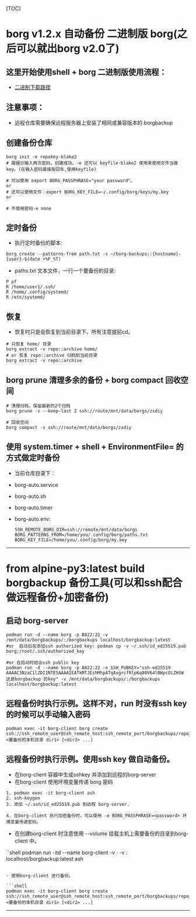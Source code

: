 
[TOC]

# borg v1.2.x 自动备份 二进制版 borg(之后可以就出borg v2.0了)

## 这里开始使用shell + borg 二进制版使用流程：

- [二进制下载路径](https://github.com/borgbackup/borg/releases)

## 注意事项：

- 远程仓库需要确保远程服务器上安装了相同或兼容版本的 borgbackup


## 创建备份仓库

```shell
borg init -e repokey-blake2
# 跟据示输入两次密码，创建成功。-e 还可以 keyfile-blake2 使用来使用文件当做key。(在输入密码直接按回车,使用keyfile)

# 可以使用 export BORG_PASSPHRASE="your password"。
or
# 还可以使用文件：export BORG_KEY_FILE=~/.config/borg/keys/my.key
or

# 不使用密码-e none
```

## 定时备份

- 执行定时备份的脚本:

```shell
borg create --patterns-from path.txt -s ~/borg-backups::{hostname}-{user}-$(date +%F_%T)
```

- paths.txt 文本文件，一行一个要备份的目录:

```text
P pf
R /home/user1/.ssh/
R /home/.config/systemd/
R /etc/systemd/
```

## 恢复

- 恢复时只是会恢复到当前目录下。所有注意提前cd。

```shell
# 只恢复 home/ 目录
borg extract -v repo::archive home/
# or 恢复 repo::archive 归档到当前目录
borg extract -v repo::archive
```

## borg prune 清理多余的备份 + borg compact 回收空间

```shell
# 清理归档，保留最新的2个归档
borg prune -s --keep-last 2 ssh://route/mnt/data/borgs/zxdiy

# 回收空间
borg compact -s ssh://route/mnt/data/borgs/zxdiy

```

## 使用 system.timer + shell + EnvironmentFile= 的方式做定时备份

- 当前仓库目录下：
- borg-auto.service
- borg-auto.sh
- borg-auto.timer

- borg-auto.env:

	```
	SSH_REMOTE_BORG_DIR=ssh://remote/mnt/data/borgs
	BORG_PATTERNS_FROM=/home/you/.config/borg/paths.txt
	BORG_KEY_FILE=/home/you/.config/borg/my.key
	```

---

# from alpine-py3:latest build borgbackup 备份工具(可以和ssh配合做远程备份+加密备份)

## 启动 borg-server

```shell
podman run -d --name borg -p 8822:22 -v /mnt/data/borgbackups/:/borgbackups localhost/borgbackup:latest
#or  启动后在添加ssh authorized key: podman cp -v ~/.ssh/id_ed25519.pub borg:/root/.ssh/authorized_key

#or 在启动时给出ssh public key
podman run -d --name borg -p 8822:22 -e SSH_PUBKEY="ssh-ed25519 AAAAC3NzaC1lZDI1NTE5AAAAIEATkMTJEshMhpATqAxgrcfRlpKq80V64lBWpcOiZHSW 这是borgbackup 的key" -v /mnt/data/borgbackups/:/borgbackups localhost/borgbackup:latest
```


## 远程备份时执行示例。这样不对，run 时没有ssh key的时候可以手动输入密码

```shell
podman exec -it borg-client borg create ssh://ssh_remote_user@ssh_remote_host:ssh_remote_port/borgbackups/repo_name <要备份的本机目录 dir1> [<dir2> ...]

```

## 远程备份时执行示例。使用ssh key 做自动备份。

- 在borg-client 容器中生成sshkey 并添加到远程的borg-server
- 在borg-client 使用环境变量传递 borg 密码

```shell
1. podman exec -it borg-client ash
2. ssh-keygen 
3. 添加 ~/.ssh/id_ed25519.pub 到远程 borg-server.

4. 在borg-client 执行加密备份时，可以使用 -e BORG_PASSPHRASE=<password> 环境变量传递密码。
```

- 在创建borg-client 时注意使用 --volume 挂载主机上需要备份的目录到borg-client 中。

``shell
podman run -itd --name borg-client -v <host dir1>:<dir1> -v <host dir2>:<dir2> localhost/borgbackup:latest ash
```

- 使用borg-client 进行备份。

```shell
podman exec -it borg-client borg create ssh://ssh_remote_user@ssh_remote_host:ssh_remote_port/borgbackups/repo_name <要备份的本机目录 dir1> [<dir2> ...]

```

---

